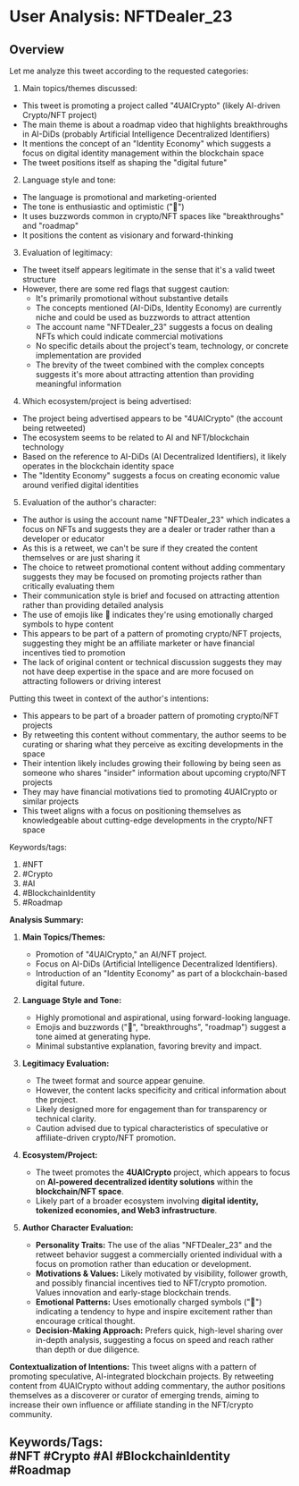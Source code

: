 # User Analysis: NFTDealer_23

## Overview

<think>
Let me analyze this tweet according to the requested categories:

1. Main topics/themes discussed:
- This tweet is promoting a project called "4UAICrypto" (likely AI-driven Crypto/NFT project)
- The main theme is about a roadmap video that highlights breakthroughs in AI-DiDs (probably Artificial Intelligence Decentralized Identifiers)
- It mentions the concept of an "Identity Economy" which suggests a focus on digital identity management within the blockchain space
- The tweet positions itself as shaping the "digital future"

2. Language style and tone:
- The language is promotional and marketing-oriented
- The tone is enthusiastic and optimistic ("🚀")
- It uses buzzwords common in crypto/NFT spaces like "breakthroughs" and "roadmap"
- It positions the content as visionary and forward-thinking

3. Evaluation of legitimacy:
- The tweet itself appears legitimate in the sense that it's a valid tweet structure
- However, there are some red flags that suggest caution:
  - It's primarily promotional without substantive details
  - The concepts mentioned (AI-DiDs, Identity Economy) are currently niche and could be used as buzzwords to attract attention
  - The account name "NFTDealer_23" suggests a focus on dealing NFTs which could indicate commercial motivations
  - No specific details about the project's team, technology, or concrete implementation are provided
  - The brevity of the tweet combined with the complex concepts suggests it's more about attracting attention than providing meaningful information

4. Which ecosystem/project is being advertised:
- The project being advertised appears to be "4UAICrypto" (the account being retweeted)
- The ecosystem seems to be related to AI and NFT/blockchain technology
- Based on the reference to AI-DiDs (AI Decentralized Identifiers), it likely operates in the blockchain identity space
- The "Identity Economy" suggests a focus on creating economic value around verified digital identities

5. Evaluation of the author's character:
- The author is using the account name "NFTDealer_23" which indicates a focus on NFTs and suggests they are a dealer or trader rather than a developer or educator
- As this is a retweet, we can't be sure if they created the content themselves or are just sharing it
- The choice to retweet promotional content without adding commentary suggests they may be focused on promoting projects rather than critically evaluating them
- Their communication style is brief and focused on attracting attention rather than providing detailed analysis
- The use of emojis like 🚀 indicates they're using emotionally charged symbols to hype content
- This appears to be part of a pattern of promoting crypto/NFT projects, suggesting they might be an affiliate marketer or have financial incentives tied to promotion
- The lack of original content or technical discussion suggests they may not have deep expertise in the space and are more focused on attracting followers or driving interest

Putting this tweet in context of the author's intentions:
- This appears to be part of a broader pattern of promoting crypto/NFT projects
- By retweeting this content without commentary, the author seems to be curating or sharing what they perceive as exciting developments in the space
- Their intention likely includes growing their following by being seen as someone who shares "insider" information about upcoming crypto/NFT projects
- They may have financial motivations tied to promoting 4UAICrypto or similar projects
- This tweet aligns with a focus on positioning themselves as knowledgeable about cutting-edge developments in the crypto/NFT space

Keywords/tags:
1. #NFT
2. #Crypto
3. #AI
4. #BlockchainIdentity
5. #Roadmap
</think>

**Analysis Summary:**

1. **Main Topics/Themes:**
   - Promotion of "4UAICrypto," an AI/NFT project.
   - Focus on AI-DiDs (Artificial Intelligence Decentralized Identifiers).
   - Introduction of an "Identity Economy" as part of a blockchain-based digital future.

2. **Language Style and Tone:**
   - Highly promotional and aspirational, using forward-looking language.
   - Emojis and buzzwords ("🚀", "breakthroughs", "roadmap") suggest a tone aimed at generating hype.
   - Minimal substantive explanation, favoring brevity and impact.

3. **Legitimacy Evaluation:**
   - The tweet format and source appear genuine.
   - However, the content lacks specificity and critical information about the project.
   - Likely designed more for engagement than for transparency or technical clarity.
   - Caution advised due to typical characteristics of speculative or affiliate-driven crypto/NFT promotion.

4. **Ecosystem/Project:**
   - The tweet promotes the **4UAICrypto** project, which appears to focus on **AI-powered decentralized identity solutions** within the **blockchain/NFT space**.
   - Likely part of a broader ecosystem involving **digital identity, tokenized economies, and Web3 infrastructure**.

5. **Author Character Evaluation:**
   - **Personality Traits:** The use of the alias "NFTDealer_23" and the retweet behavior suggest a commercially oriented individual with a focus on promotion rather than education or development.
   - **Motivations & Values:** Likely motivated by visibility, follower growth, and possibly financial incentives tied to NFT/crypto promotion. Values innovation and early-stage blockchain trends.
   - **Emotional Patterns:** Uses emotionally charged symbols ("🚀") indicating a tendency to hype and inspire excitement rather than encourage critical thought.
   - **Decision-Making Approach:** Prefers quick, high-level sharing over in-depth analysis, suggesting a focus on speed and reach rather than depth or due diligence.

**Contextualization of Intentions:**
This tweet aligns with a pattern of promoting speculative, AI-integrated blockchain projects. By retweeting content from 4UAICrypto without adding commentary, the author positions themselves as a discoverer or curator of emerging trends, aiming to increase their own influence or affiliate standing in the NFT/crypto community.

**Keywords/Tags:**  
#NFT #Crypto #AI #BlockchainIdentity #Roadmap
---
